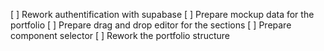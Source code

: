 [ ] Rework authentification with supabase
[ ] Prepare mockup data for the portfolio
[ ] Prepare drag and drop editor for the sections
[ ] Prepare component selector
[ ] Rework the portfolio structure 